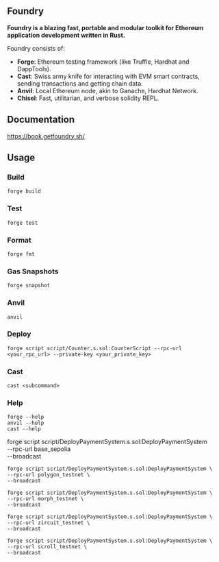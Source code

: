 ## Foundry

**Foundry is a blazing fast, portable and modular toolkit for Ethereum application development written in Rust.**

Foundry consists of:

- **Forge**: Ethereum testing framework (like Truffle, Hardhat and DappTools).
- **Cast**: Swiss army knife for interacting with EVM smart contracts, sending transactions and getting chain data.
- **Anvil**: Local Ethereum node, akin to Ganache, Hardhat Network.
- **Chisel**: Fast, utilitarian, and verbose solidity REPL.

## Documentation

<https://book.getfoundry.sh/>

## Usage

### Build

```shell
forge build
```

### Test

```shell
forge test
```

### Format

```shell
forge fmt
```

### Gas Snapshots

```shell
forge snapshot
```

### Anvil

```shell
anvil
```

### Deploy

```shell
forge script script/Counter.s.sol:CounterScript --rpc-url <your_rpc_url> --private-key <your_private_key>
```

### Cast

```shell
cast <subcommand>
```

### Help

```shell
forge --help
anvil --help
cast --help
```

forge script script/DeployPaymentSystem.s.sol:DeployPaymentSystem \
 --rpc-url base_sepolia \
 --broadcast

    forge script script/DeployPaymentSystem.s.sol:DeployPaymentSystem \
    --rpc-url polygon_testnet \
    --broadcast

    forge script script/DeployPaymentSystem.s.sol:DeployPaymentSystem \
    --rpc-url morph_testnet \
    --broadcast

    forge script script/DeployPaymentSystem.s.sol:DeployPaymentSystem \
    --rpc-url zircuit_testnet \
    --broadcast

    forge script script/DeployPaymentSystem.s.sol:DeployPaymentSystem \
    --rpc-url scroll_testnet \
    --broadcast
